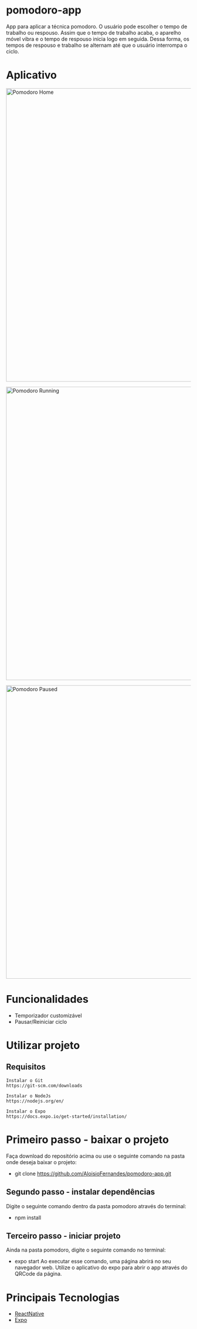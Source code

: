 # pomodoro-app
 App para aplicar a técnica pomodoro. O usuário pode escolher o tempo de trabalho ou respouso. Assim que o tempo de trabalho acaba, o aparelho móvel vibra e o tempo de respouso inicia logo em seguida. Dessa forma, os tempos de respouso e trabalho se alternam até que o usuário interrompa o ciclo.

# Aplicativo
<p align="center">
  <p><img align="center" src=".github/Pomodoro Home.png" alt="Pomodoro Home" width="800" border="0"></p>
  <p><img align="center" src=".github/Pomodoro Running.png" alt="Pomodoro Running" width="800" border="0"></p>
  <p><img align="center" src=".github/Pomodoro Paused.png" alt="Pomodoro Paused" width="800" border="0"></p>
</p>

# Funcionalidades
 - Temporizador customizável
 - Pausar/Reiniciar ciclo

# Utilizar projeto
## Requisitos
    Instalar o Git
    https://git-scm.com/downloads

    Instalar o NodeJs
    https://nodejs.org/en/

    Instalar o Expo
    https://docs.expo.io/get-started/installation/
# Primeiro passo - baixar o projeto
Faça download do repositório acima ou use o seguinte comando na pasta onde deseja baixar o projeto:
 - git clone https://github.com/AloisioFernandes/pomodoro-app.git

## Segundo passo - instalar dependências
Digite o seguinte comando dentro da pasta pomodoro através do terminal:
 - npm install

## Terceiro passo - iniciar projeto
Ainda na pasta pomodoro, digite o seguinte comando no terminal:
 - expo start
Ao executar esse comando, uma página abrirá no seu navegador web. Utilize o aplicativo do expo para abrir o app através do QRCode da página.
# Principais Tecnologias
 - [ReactNative](https://reactnative.dev/)
 - [Expo](https://docs.expo.io/)